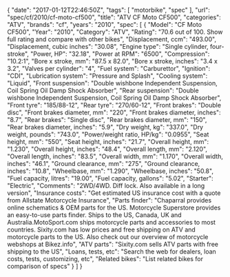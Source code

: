 {
    "date": "2017-01-12T22:46:50Z",
    "tags": [
        "motorbike",
        "spec"
    ],
    "url": "spec\/cf\/2010\/cf-moto-cf500",
    "title": "ATV CF Moto CF500",
    "categories": "ATV",
    "brands": "cf",
    "years": "2010",
    "spec": [
        {
            "Model": "CF Moto CF500",
            "Year": "2010",
            "Category": "ATV",
            "Rating": "70.6 out of 100. Show full rating and compare with other bikes",
            "Displacement, ccm": "493.00",
            "Displacement, cubic inches": "30.08",
            "Engine type": "Single cylinder, four-stroke",
            "Power, HP": "32.18",
            "Power at RPM": "6500",
            "Compression": "10.2:1",
            "Bore x stroke, mm": "87.5 x 82.0",
            "Bore x stroke, inches": "3.4 x 3.2",
            "Valves per cylinder": "4",
            "Fuel system": "Carburettor",
            "Ignition": "CDI",
            "Lubrication system": "Pressure and  Splash",
            "Cooling system": "Liquid",
            "Front suspension": "Double wishbone Independent Suspension, Coil Spring Oil Damp Shock Absorber",
            "Rear suspension": "Double wishbone Independent Suspension, Coil Spring Oil Damp Shock Absorber",
            "Front tyre": "185\/88-12",
            "Rear tyre": "270\/60-12",
            "Front brakes": "Double disc",
            "Front brakes diameter, mm": "220",
            "Front brakes diameter, inches": "8.7",
            "Rear brakes": "Single disc",
            "Rear brakes diameter, mm": "150",
            "Rear brakes diameter, inches": "5.9",
            "Dry weight, kg": "337.0",
            "Dry weight, pounds": "743.0",
            "Power\/weight ratio, HP\/kg": "0.0955",
            "Seat height, mm": "550",
            "Seat height, inches": "21.7",
            "Overall height, mm": "1.230",
            "Overall height, inches": "48.4",
            "Overall length, mm": "2.120",
            "Overall length, inches": "83.5",
            "Overall width, mm": "1.170",
            "Overall width, inches": "46.1",
            "Ground clearance, mm": "275",
            "Ground clearance, inches": "10.8",
            "Wheelbase, mm": "1.290",
            "Wheelbase, inches": "50.8",
            "Fuel capacity, litres": "19.00",
            "Fuel capacity, gallons": "5.02",
            "Starter": "Electric",
            "Comments": "2WD\/4WD. Diff lock. Also available in a long version",
            "Insurance costs": "Get estimated US insurance cost with a quote from Allstate Motorcycle Insurance",
            "Parts finder": "Chaparral provides online schematics & OEM parts for the US.   Motorcycle Superstore provides an easy-to-use parts finder. Ships to the US, Canada, UK and Australia.MotoSport.com ships motorcycle parts and accessories to most countries.    Sixity.com has low prices and free shipping on ATV and motorcycle parts to the US. Also check out our overview of motorcycle webshops at Bikez.info",
            "ATV parts": "Sixity.com sells ATV parts with free shipping to the US",
            "Loans, tests, etc": "Search the web for dealers, loan costs, tests, customizing, etc",
            "Related bikes": "List related bikes for comparison of specs"
        }
    ]
}